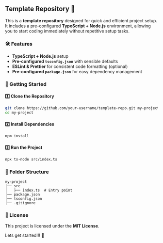 ## Template Repository 🚀  

This is a **template repository** designed for quick and efficient project setup. It includes a pre-configured **TypeScript + Node.js** environment, allowing you to start coding immediately without repetitive setup tasks.  

### 🛠 Features  
- **TypeScript + Node.js** setup  
- **Pre-configured `tsconfig.json`** with sensible defaults  
- **ESLint & Prettier** for consistent code formatting (optional)  
- **Pre-configured `package.json`** for easy dependency management  

### 🚀 Getting Started  

#### 1️⃣ Clone the Repository  
```sh
git clone https://github.com/your-username/template-repo.git my-project
cd my-project
```

#### 2️⃣ Install Dependencies  
```sh
npm install
```

#### 3️⃣ Run the Project  
```sh
npx ts-node src/index.ts
```

### 📂 Folder Structure  
```
my-project
│── src
│   ├── index.ts  # Entry point
│── package.json
│── tsconfig.json
│── .gitignore
```

### 📜 License  
This project is licensed under the **MIT License**.  

Lets get started!!! 🚀